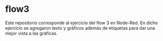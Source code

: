 # flow3
Este repositorio corresponde al ejercicio del flow 3 en Node-Red. En dicho ejercicio se agregaron texto y gráficos además de etiquetas para dar una mejor vista a las gráficas.
